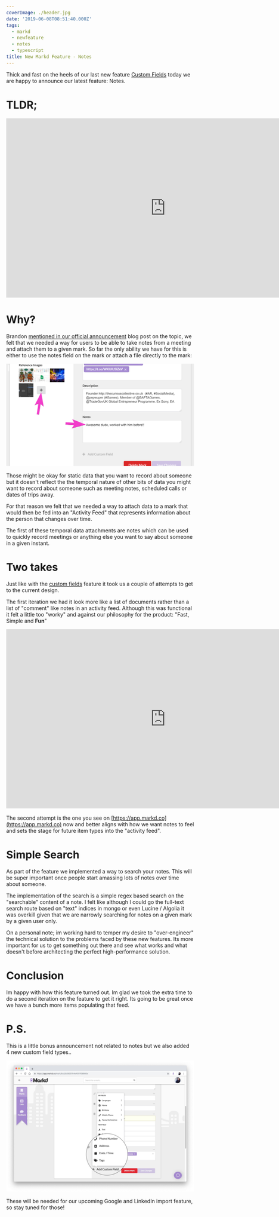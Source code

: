 ```yaml
---
coverImage: ./header.jpg
date: '2019-06-08T08:51:40.000Z'
tags:
  - markd
  - newfeature
  - notes
  - typescript
title: New Markd Feature - Notes
---
```


Thick and fast on the heels of our last new feature [Custom Fields](/markd/markd-custom-fields) today we are happy to announce our latest feature: Notes.

<!-- more -->

# TLDR;

<iframe width="853" height="480" src="https://www.youtube.com/embed/D0l5nf7Vjqo" frameborder="0" allow="autoplay; encrypted-media" allowfullscreen></iframe>

# Why?

Brandon [mentioned in our official announcement](https://blog.markd.co/2019/06/06/adding-meeting-notes-to-a-person-on-the-activity-timeline.html) blog post on the topic, we felt that we needed a way for users to be able to take notes from a meeting and attach them to a given mark. So far the only ability we have for this is either to use the notes field on the mark or attach a file directly to the mark:

![](./showing-existing-notes.png)

Those might be okay for static data that you want to record about someone but it doesn't reflect the the temporal nature of other bits of data you might want to record about someone such as meeting notes, scheduled calls or dates of trips away.

For that reason we felt that we needed a way to attach data to a mark that would then be fed into an "Activity Feed" that represents information about the person that changes over time.

The first of these temporal data attachments are notes which can be used to quickly record meetings or anything else you want to say about someone in a given instant.

# Two takes

Just like with the [custom fields](/markd/markd-custom-fields) feature it took us a couple of attempts to get to the current design.

The first iteration we had it look more like a list of documents rather than a list of "comment" like notes in an activity feed. Although this was functional it felt a little too "worky" and against our philosophy for the product: "Fast, Simple and **Fun**"

<iframe width="853" height="480" src="https://www.youtube.com/embed/aBJgli8T4hs" frameborder="0" allow="autoplay; encrypted-media" allowfullscreen></iframe>

The second attempt is the one you see on [https://app.markd.co](https://app.markd.co) now and better aligns with how we want notes to feel and sets the stage for future item types into the "activity feed".

# Simple Search

As part of the feature we implemented a way to search your notes. This will be super important once people start amassing lots of notes over time about someone.

The implementation of the search is a simple regex based search on the "searchable" content of a note. I felt like although I could go the full-text search route based on "text" indices in mongo or even Lucine / Algolia it was overkill given that we are narrowly searching for notes on a given mark by a given user only.

On a personal note; im working hard to temper my desire to "over-engineer" the technical solution to the problems faced by these new features. Its more important for us to get something out there and see what works and what doesn't before architecting the perfect high-performance solution.

# Conclusion

Im happy with how this feature turned out. Im glad we took the extra time to do a second iteration on the feature to get it right. Its going to be great once we have a bunch more items populating that feed.

# P.S.

This is a little bonus announcement not related to notes but we also added 4 new custom field types..

![](./markd-new-custom-fields.jpg)

These will be needed for our upcoming Google and LinkedIn import feature, so stay tuned for those!
